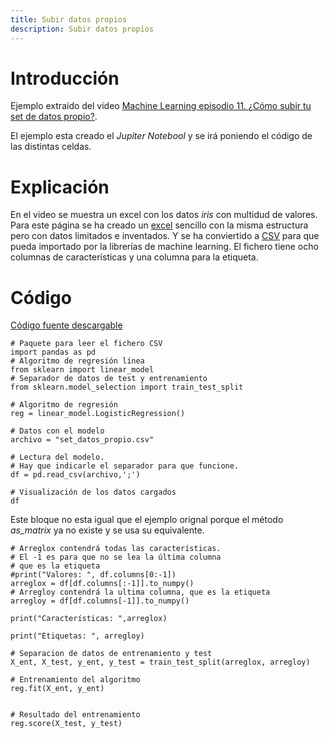 ```yaml
---
title: Subir datos propios
description: Subir datos propios
---
```


# Introducción

Ejemplo extraído del video [Machine Learning episodio 11. ¿Cómo subir tu set de datos propio?](https://www.youtube.com/watch?v=wTA8nE-BJGc). 

El ejemplo esta creado el *Jupiter Notebool* y se irá poniendo el código de las distintas celdas.

# Explicación

En el video se muestra un excel con los datos *iris* con multidud de valores. Para este página se ha creado un [excel](/docs/python/machine_learning/set_datos_propios/set_datos_propio.xlsx) sencillo con la misma estructura pero con datos limitados e inventados. Y se ha conviertido a [CSV](/docs/python/machine_learning/set_datos_propios/set_datos_propio.csv) para que pueda importado por la librerías de machine learning.
El fichero tiene ocho columnas de características y una columna para la etiqueta.


# Código

[Código fuente descargable](/docs/python/machine_learning/datos_propios/set_datos_propio.ipynb) 

```tpl
# Paquete para leer el fichero CSV
import pandas as pd
# Algoritmo de regresión línea
from sklearn import linear_model
# Separador de datos de test y entrenamiento
from sklearn.model_selection import train_test_split
```
```tpl
# Algoritmo de regresión
reg = linear_model.LogisticRegression()
```
```tpl
# Datos con el modelo
archivo = "set_datos_propio.csv"
```
```tpl
# Lectura del modelo. 
# Hay que indicarle el separador para que funcione.
df = pd.read_csv(archivo,';')
```
```tpl
# Visualización de los datos cargados
df
```
Este bloque no esta igual que el ejemplo orignal porque el método *as_matrix* ya no existe y se usa su equivalente.
```tpl
# Arreglox contendrá todas las características. 
# El -1 es para que no se lea la última columna 
# que es la etiqueta
#print("Valores: ", df.columns[0:-1])
arreglox = df[df.columns[:-1]].to_numpy()
# Arregloy contendrá la ultima columna, que es la etiqueta
arregloy = df[df.columns[-1]].to_numpy()
```
```tpl
print("Características: ",arreglox)
```
```tpl
print("Etiquetas: ", arregloy)
```
```tpl
# Separacion de datos de entrenamiento y test
X_ent, X_test, y_ent, y_test = train_test_split(arreglox, arregloy)
```
```tpl
# Entrenamiento del algoritmo
reg.fit(X_ent, y_ent)
```
```tpl

```
```tpl
# Resultado del entrenamiento
reg.score(X_test, y_test)
```